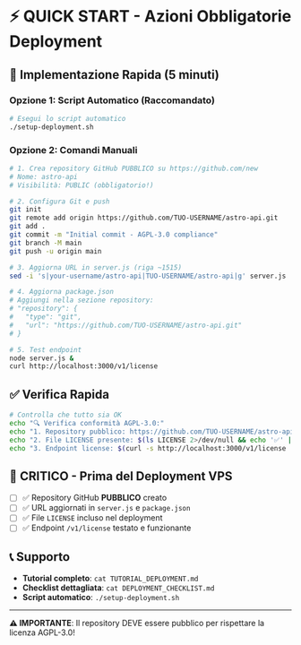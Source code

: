 # ⚡ QUICK START - Azioni Obbligatorie Deployment

## 🚀 Implementazione Rapida (5 minuti)

### Opzione 1: Script Automatico (Raccomandato)

```bash
# Esegui lo script automatico
./setup-deployment.sh
```

### Opzione 2: Comandi Manuali

```bash
# 1. Crea repository GitHub PUBBLICO su https://github.com/new
# Nome: astro-api
# Visibilità: PUBLIC (obbligatorio!)

# 2. Configura Git e push
git init
git remote add origin https://github.com/TUO-USERNAME/astro-api.git
git add .
git commit -m "Initial commit - AGPL-3.0 compliance"
git branch -M main
git push -u origin main

# 3. Aggiorna URL in server.js (riga ~1515)
sed -i 's|your-username/astro-api|TUO-USERNAME/astro-api|g' server.js

# 4. Aggiorna package.json
# Aggiungi nella sezione repository:
# "repository": {
#   "type": "git",
#   "url": "https://github.com/TUO-USERNAME/astro-api.git"
# }

# 5. Test endpoint
node server.js &
curl http://localhost:3000/v1/license
```

## ✅ Verifica Rapida

```bash
# Controlla che tutto sia OK
echo "🔍 Verifica conformità AGPL-3.0:"
echo "1. Repository pubblico: https://github.com/TUO-USERNAME/astro-api"
echo "2. File LICENSE presente: $(ls LICENSE 2>/dev/null && echo '✅' || echo '❌')"
echo "3. Endpoint license: $(curl -s http://localhost:3000/v1/license | grep -q 'AGPL-3.0' && echo '✅' || echo '❌')"
```

## 🚨 CRITICO - Prima del Deployment VPS

- [ ] ✅ Repository GitHub **PUBBLICO** creato
- [ ] ✅ URL aggiornati in `server.js` e `package.json`
- [ ] ✅ File `LICENSE` incluso nel deployment
- [ ] ✅ Endpoint `/v1/license` testato e funzionante

## 📞 Supporto

- **Tutorial completo**: `cat TUTORIAL_DEPLOYMENT.md`
- **Checklist dettagliata**: `cat DEPLOYMENT_CHECKLIST.md`
- **Script automatico**: `./setup-deployment.sh`

---

**⚠️ IMPORTANTE**: Il repository DEVE essere pubblico per rispettare la licenza AGPL-3.0!